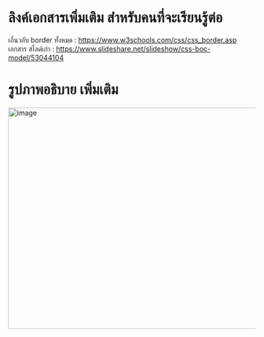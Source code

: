 <h1>ลิงค์เอกสารเพิ่มเติม สำหรับคนที่จะเรียนรู้ต่อ</h1>

เกี่นวกับ border ทั้งหมด : https://www.w3schools.com/css/css_border.asp <br>
เอกสาร สไลด์เก่า : https://www.slideshare.net/slideshow/css-boc-model/53044104


<h1>รูปภาพอธิบาย เพิ่มเติม</h1>
<img width="802" height="450" alt="image" src="https://github.com/user-attachments/assets/be17ef52-e519-45b4-803c-b8b98503199c" />

